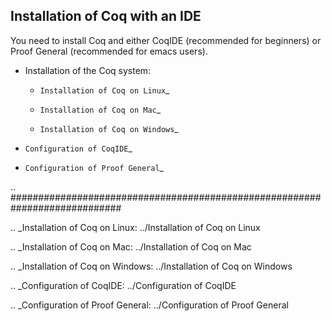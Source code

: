 Installation of Coq with an IDE
-------------------------------

You need to install Coq and either CoqIDE (recommended for beginners) or Proof General (recommended for emacs users).

* Installation of the Coq system:

  * `Installation of Coq on Linux`_

  * `Installation of Coq on Mac`_

  * `Installation of Coq on Windows`_

* `Configuration of CoqIDE`_ 

* `Configuration of Proof General`_

.. ############################################################################

.. _Installation of Coq on Linux: ../Installation of Coq on Linux

.. _Installation of Coq on Mac: ../Installation of Coq on Mac

.. _Installation of Coq on Windows: ../Installation of Coq on Windows

.. _Configuration of CoqIDE: ../Configuration of CoqIDE

.. _Configuration of Proof General: ../Configuration of Proof General

